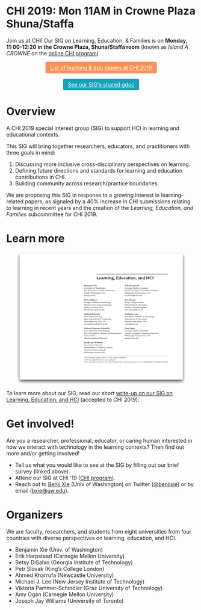 # CHI 2019: Mon 11AM in Crowne Plaza Shuna/Staffa
Join us at CHI! Our SIG on Learning, Education, & Families is on **Monday, 11:00-12:20 in the Crowne Plaza, Shuna/Staffa room** (known as _Island A CROWNE_ on the [online CHI program](https://chi2019.acm.org/web-program.php?sessionId=490ec4bc0189dea42e8ec387497673627b71a070ab3a703facadd7cf4f7a6725))

<p style="text-align:center">
<a href="https://docs.google.com/document/d/1Xs4NaM3V-dERrLFERKBfQsxZ2Kblj-BRLeU8HMFiQQY/edit?usp=sharing" style="color: #fff;
                                                            background-color: #F79256;
                                                            display: inline-block;
                                                            border: 1px solid transparent;
                                                            padding: .375rem .75rem;
                                                            border-radius: .25rem;
                                                            transition: color .15s ease-in-out,background-color .15s ease-in-out,border-color .15s ease-in-out,box-shadow .15s ease-in-out;"
                                                            target="_blank"
                                                            >
    List of learning & edu papers at CHI 2019
</a>
</p> 

<p style="text-align:center">
<a href="https://tiny.cc/siglearn" style="color: #fff;
                                                            background-color: #17a2b8;
                                                            display: inline-block;
                                                            border: 1px solid transparent;
                                                            padding: .375rem .75rem;
                                                            border-radius: .25rem;
                                                            transition: color .15s ease-in-out,background-color .15s ease-in-out,border-color .15s ease-in-out,box-shadow .15s ease-in-out;"
                                                            target="_blank"
                                                            >
    See our SIG's shared gdoc
</a>
</p> 

# Overview
A CHI 2019 special interest group (SIG) to support HCI in learning and educational contexts. 

This SIG will bring together researchers, educators, and practitioners with three goals in mind: 
1. Discussing more inclusive cross-disciplinary perspectives on learning.
2. Defining future directions and standards for learning and education contributions in CHI.
3. Building community across research/practice boundaries.

We are proposing this SIG in response to a growing interest in learning-related papers, as signaled by a 40% increase in CHI submissions relating to learning in recent years and the creation of the _Learning, Education, and Families_ subcommittee for CHI 2019.

# Learn more
<div style="text-align:center">
    <a href="2019chi_learnEduHci.pdf">
        <img src="img/siglearn-drop.png" 
            height="350px" 
            alt="Cover page of Learning, Education, and HCI write-up"
            title="Learning, Education, & HCI write-up PDF"
        />
    </a>
</div>

To learn more about our SIG, read our short [write-up on our SIG on Learning, Education, and HCI][writeup] (accepted to CHI 2019).

# Get involved!

Are you a researcher, professional, educator, or caring human interested in how we interact with technology in the learning contexts? 
Then find out more and/or getting involved!

- Tell us what you would like to see at the SIG by filling out our brief survey (linked above).
- Attend our SIG at CHI '19 ([CHI program](https://chi2019.acm.org/web-program.php?sessionId=490ec4bc0189dea42e8ec387497673627b71a070ab3a703facadd7cf4f7a6725)).
- Reach out to [Benji Xie](http://benjixie.com) (Univ of Washington) on Twitter ([@benjixie](https://twitter.com/benjixie)) or by email (bxie@uw.edu).

# Organizers
We are faculty, researchers, and students from eight universities from four countries with diverse perspectives on learning, education, and HCI.
- Benjamin Xie (Univ. of Washington)
- Erik Harpstead (Carnegie Mellon University)
- Betsy DiSalvo (Georgia Institute of Technology)
- Petr Slovak (King’s College London)
- Ahmed Kharrufa (Newcastle University)
- Michael J. Lee (New Jersey Institute of Technology)
- Viktoria Pammer-Schindler (Graz University of Technology)
- Amy Ogan (Carnegie Mellon University)
- Joseph Jay Williams (University of Toronto)

[img-siglearn]: img/siglearn-drop.png
[writeup]: 2019chi_learnEduHci.pdf
[pre-survey]: https://goo.gl/forms/1YrwRPDikSm9Yprt2